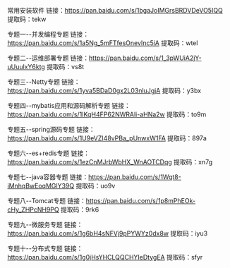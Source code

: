常用安装软件
链接：https://pan.baidu.com/s/1bgaJoIMGrsBRDVDeVO5IQQ 
提取码：tekw 


专题一--并发编程专题
链接：https://pan.baidu.com/s/1a5Ng_5mFTfesOnevInc5iA 
提取码：wtel 


专题二--运维部署专题
链接：https://pan.baidu.com/s/1_3pWUiA2jY-uUuulxY6ktg 
提取码：vs8t


专题三--Netty专题
链接：https://pan.baidu.com/s/1yva5BDaD0gx2L03nluJgjA 
提取码：y3bx


专题四--mybatis应用和源码解析专题
链接：https://pan.baidu.com/s/1IKqH4FP62NWRAli-aHNa2w 
提取码：to9m


专题五--spring源码专题
链接：https://pan.baidu.com/s/1U9eVZI48vPBa_pUnwxW1FA 
提取码：897a


专题六--es+redis专题
链接：https://pan.baidu.com/s/1ezCnMJrbWbHX_WnAOTCDqg 
提取码：xn7g


专题七--java容器专题
链接：https://pan.baidu.com/s/1Wqt8-iMnhqBwEoqMGlY39Q 
提取码：uo9v 


专题八--Tomcat专题
链接：https://pan.baidu.com/s/1p8mPhEOk-cHy_ZHPcNH9PQ 
提取码：9rk6 



专题九--微服务专题
链接：https://pan.baidu.com/s/1g6bH4sNFVj9pPYWYz0dx8w 
提取码：iyu3 



专题十--分布式专题
链接：https://pan.baidu.com/s/1g0jHsYHCLQQCHYIeDtygEA 
提取码：sfyr